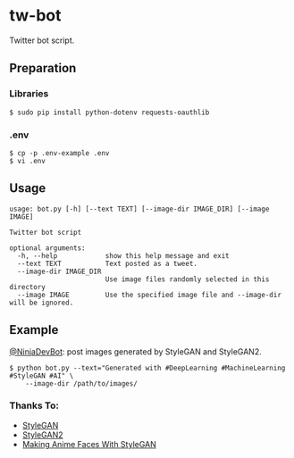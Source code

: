 # tw-bot

Twitter bot script.

## Preparation

### Libraries

```shell
$ sudo pip install python-dotenv requests-oauthlib
```

### .env

```shell
$ cp -p .env-example .env
$ vi .env
```

## Usage

```shell
usage: bot.py [-h] [--text TEXT] [--image-dir IMAGE_DIR] [--image IMAGE]

Twitter bot script

optional arguments:
  -h, --help            show this help message and exit
  --text TEXT           Text posted as a tweet.
  --image-dir IMAGE_DIR
                        Use image files randomly selected in this directory
  --image IMAGE         Use the specified image file and --image-dir will be ignored.

```

## Example

[@NinjaDevBot](https://twitter.com/NinjaDevBot): post images generated by StyleGAN and StyleGAN2.

```shell
$ python bot.py --text="Generated with #DeepLearning #MachineLearning #StyleGAN #AI" \
    --image-dir /path/to/images/
```

### Thanks To:

- [StyleGAN](https://github.com/NVlabs/stylegan)
- [StyleGAN2](https://github.com/NVlabs/stylegan2)
- [Making Anime Faces With StyleGAN](https://www.gwern.net/Faces)
